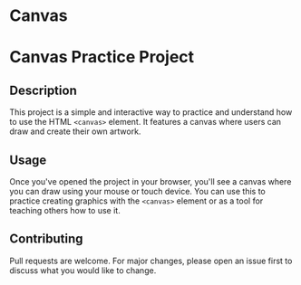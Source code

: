 # Canvas
# Canvas Practice Project

## Description
This project is a simple and interactive way to practice and understand how to use the HTML `<canvas>` element. It features a canvas where users can draw and create their own artwork.

## Usage
Once you've opened the project in your browser, you'll see a canvas where you can draw using your mouse or touch device. You can use this to practice creating graphics with the `<canvas>` element or as a tool for teaching others how to use it. 

## Contributing
Pull requests are welcome. For major changes, please open an issue first to discuss what you would like to change.
